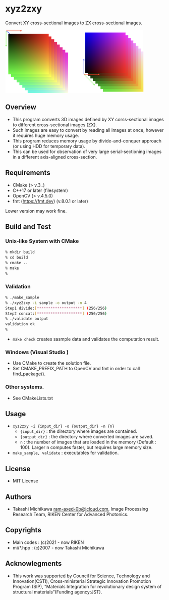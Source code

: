 # xyz2zxy

Convert XY cross-sectional images to ZX cross-sectional images.

![Teaser image of xyz2zxy](xyz2zxy_teaser.png "Example of the result.")


## Overview
* This program converts 3D images defined by XY corss-sectional images to different cross-sectional images (ZX).
* Such images are easy to convert by reading all images at once, however it requires huge memory usage. 
* This program reduces memory usage by  divide-and-conquer approach (or using HDD for temporary data).
* This can be used for observation of very large serial-sectioning images in a different axis-aligned cross-section.

## Requirements
* CMake (> v.3.*.*)
* C++17 or later (filesystem)
* OpenCV (> v.4.5.0)
* fmt (https://fmt.dev) (v.8.0.1 or later)

Lower version may work fine. 
## Build and Test 
### Unix-like System with CMake 
```bash
% mkdir build
% cd build
% cmake ..
% make  
%
```
### Validation
```bash
% ./make_sample 
% ./xyz2zxy -i sample -o output -n 4
Step1 divide:[********************] (256/256)
Step2 concat:[********************] (256/256)
% ./validate output
validation ok
%
```
* ``make check`` creates sasmple data and validates the computation result. 
### Windows (Visual Studio )
* Use CMake to create the solution file.
* Set CMAKE_PREFIX_PATH to OpenCV and fmt in order to call find_package().
### Other systems. 
* See CMakeLists.txt
## Usage
* ``xyz2zxy -i {input_dir} -o {output_dir} -n {n}``
  * ``{input_dir}`` : the directory where images are contained.
  * ``{output_dir}`` : the directory where converted images are saved.
  * ``n`` : the number of images that are loaded in the memory (Default : 100). Larger n computes faster, but requires large memory size.
*  ``make_sample, validate`` : executables for validation.
## License 
* MIT License
## Authors
* Takashi Michikawa <ram-axed-0b@icloud.com>, Image Processing Research Team, RIKEN Center for Advanced Photonics.
## Copyrights 
* Main codes : (c)2021 - now RIKEN
* mi/*.hpp : (c)2007 - now Takashi Michikawa
## Acknowlegments
* This work was supported by Council for Science, Technology and Innovation(CSTI), Cross-ministerial Strategic Innovation Promotion Program (SIP), “Materials Integration for revolutionary design system of structural materials”(Funding agency:JST).
